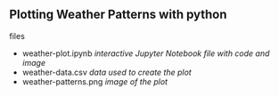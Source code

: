## Plotting Weather Patterns with python

files

* weather-plot.ipynb *interactive Jupyter Notebook file with code and image*
* weather-data.csv *data used to create the plot*
* weather-patterns.png *image of the plot*
